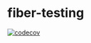 # fiber-testing

[![codecov](https://codecov.io/gh/directoryxx/fiber-testing/branch/master/graph/badge.svg)](https://codecov.io/gh/directoryxx/fiber-testing)
